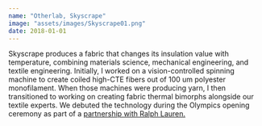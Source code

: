 ```yaml
---
name: "Otherlab, Skyscrape"
image: "assets/images/Skyscrape01.png"
date: 2018-01-01
---
```

Skyscrape produces a fabric that changes its insulation value with temperature, combining materials science, mechanical engineering, and textile engineering. Initially, I worked on a vision-controlled spinning machine to create coiled high-CTE fibers out of 100 um polyester monofilament. When those machines were producing yarn, I then transitioned to working on creating fabric thermal bimorphs alongside our textile experts. We debuted the technology during the Olympics opening ceremony as part of a [partnership with Ralph Lauren.](https://corporate.ralphlauren.com/pr_220120_BeijingOlympics.html)
